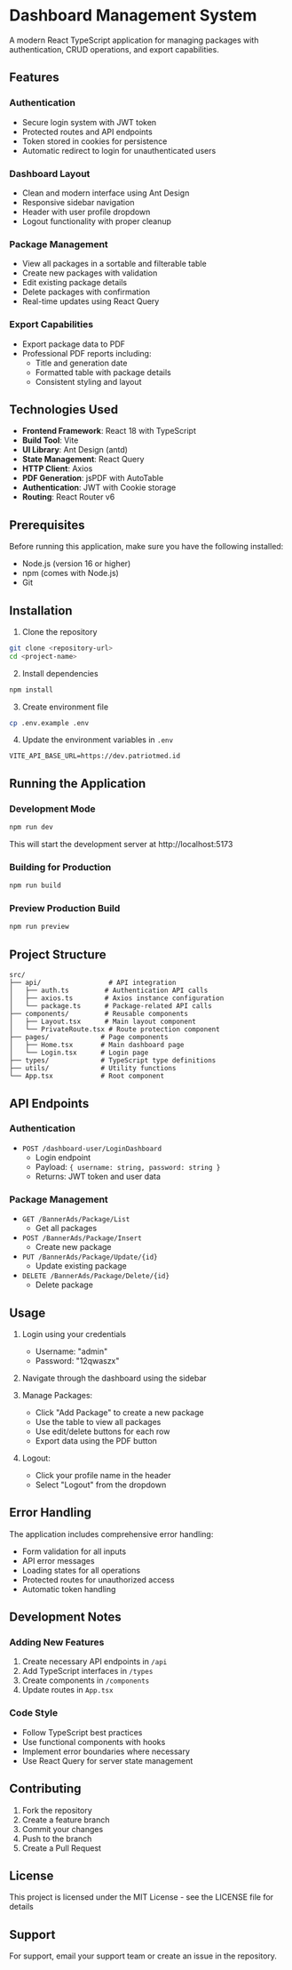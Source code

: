 # Dashboard Management System

A modern React TypeScript application for managing packages with authentication, CRUD operations, and export capabilities.

## Features

### Authentication
- Secure login system with JWT token
- Protected routes and API endpoints
- Token stored in cookies for persistence
- Automatic redirect to login for unauthenticated users

### Dashboard Layout
- Clean and modern interface using Ant Design
- Responsive sidebar navigation
- Header with user profile dropdown
- Logout functionality with proper cleanup

### Package Management
- View all packages in a sortable and filterable table
- Create new packages with validation
- Edit existing package details
- Delete packages with confirmation
- Real-time updates using React Query

### Export Capabilities
- Export package data to PDF
- Professional PDF reports including:
  - Title and generation date
  - Formatted table with package details
  - Consistent styling and layout

## Technologies Used

- **Frontend Framework**: React 18 with TypeScript
- **Build Tool**: Vite
- **UI Library**: Ant Design (antd)
- **State Management**: React Query
- **HTTP Client**: Axios
- **PDF Generation**: jsPDF with AutoTable
- **Authentication**: JWT with Cookie storage
- **Routing**: React Router v6

## Prerequisites

Before running this application, make sure you have the following installed:
- Node.js (version 16 or higher)
- npm (comes with Node.js)
- Git

## Installation

1. Clone the repository
```bash
git clone <repository-url>
cd <project-name>
```

2. Install dependencies
```bash
npm install
```

3. Create environment file
```bash
cp .env.example .env
```

4. Update the environment variables in `.env`
```env
VITE_API_BASE_URL=https://dev.patriotmed.id
```

## Running the Application

### Development Mode
```bash
npm run dev
```
This will start the development server at http://localhost:5173

### Building for Production
```bash
npm run build
```

### Preview Production Build
```bash
npm run preview
```

## Project Structure

```
src/
├── api/                 # API integration
│   ├── auth.ts         # Authentication API calls
│   ├── axios.ts        # Axios instance configuration
│   └── package.ts      # Package-related API calls
├── components/         # Reusable components
│   ├── Layout.tsx      # Main layout component
│   └── PrivateRoute.tsx # Route protection component
├── pages/             # Page components
│   ├── Home.tsx       # Main dashboard page
│   └── Login.tsx      # Login page
├── types/             # TypeScript type definitions
├── utils/             # Utility functions
└── App.tsx            # Root component
```

## API Endpoints

### Authentication
- `POST /dashboard-user/LoginDashboard`
  - Login endpoint
  - Payload: `{ username: string, password: string }`
  - Returns: JWT token and user data

### Package Management
- `GET /BannerAds/Package/List`
  - Get all packages
- `POST /BannerAds/Package/Insert`
  - Create new package
- `PUT /BannerAds/Package/Update/{id}`
  - Update existing package
- `DELETE /BannerAds/Package/Delete/{id}`
  - Delete package

## Usage

1. Login using your credentials
   - Username: "admin"
   - Password: "12qwaszx"

2. Navigate through the dashboard using the sidebar

3. Manage Packages:
   - Click "Add Package" to create a new package
   - Use the table to view all packages
   - Use edit/delete buttons for each row
   - Export data using the PDF button

4. Logout:
   - Click your profile name in the header
   - Select "Logout" from the dropdown

## Error Handling

The application includes comprehensive error handling:
- Form validation for all inputs
- API error messages
- Loading states for all operations
- Protected routes for unauthorized access
- Automatic token handling

## Development Notes

### Adding New Features
1. Create necessary API endpoints in `/api`
2. Add TypeScript interfaces in `/types`
3. Create components in `/components`
4. Update routes in `App.tsx`

### Code Style
- Follow TypeScript best practices
- Use functional components with hooks
- Implement error boundaries where necessary
- Use React Query for server state management

## Contributing

1. Fork the repository
2. Create a feature branch
3. Commit your changes
4. Push to the branch
5. Create a Pull Request

## License

This project is licensed under the MIT License - see the LICENSE file for details

## Support

For support, email your support team or create an issue in the repository.